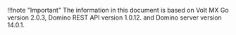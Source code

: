 !!!note "Important"
    The information in this document is based on Volt MX Go version 2.0.3, Domino REST API version 1.0.12. and Domino server version 14.0.1.
